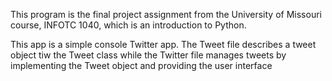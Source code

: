 This program is the final project assignment from the University of Missouri course, INFOTC 1040, which is an introduction to Python.

This app is a simple console Twitter app. The Tweet file describes a tweet object tiw the Tweet class while the Twitter file manages tweets by implementing the Tweet object and providing the user interface
